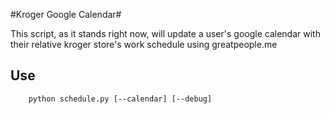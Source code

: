 #Kroger Google Calendar#

This script, as it stands right now, will update a user's google calendar with
their relative kroger store's work schedule using greatpeople.me

## Use ##
        python schedule.py [--calendar] [--debug]